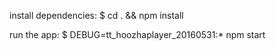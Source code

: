 

  install dependencies:
    $ cd . && npm install

  run the app:
    $ DEBUG=tt_hoozhaplayer_20160531:* npm start